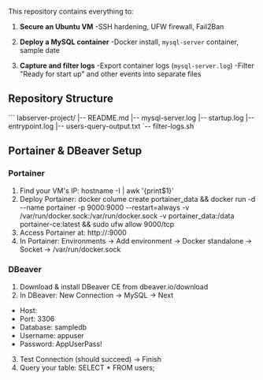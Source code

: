 This repository contains everything to:

1. **Secure an Ubuntu VM**
-SSH hardening, UFW firewall, Fail2Ban

2. **Deploy a MySQL container**
-Docker install, `mysql-server` container, sample date

3. **Capture and filter logs**
-Export container logs (`mysql-server.log`)
-Filter "Ready for start up" and other events into separate files

## Repository Structure

\`\`\`
labserver-project/
|-- README.md
|-- mysql-server.log
|-- startup.log
|-- entrypoint.log
|-- users-query-output.txt
`-- filter-logs.sh

## Portainer & DBeaver Setup

### Portainer
1. Find your VM's IP: hostname -I | awk '{print$1}'
2. Deploy Portainer: docker colume create portainer_data && docker run -d --name portainer -p 9000:9000 --restart=always -v /var/run/docker.sock:/var/run/docker.sock -v portainer_data:/data portainer-ce:latest && sudo ufw allow 9000/tcp
3. Access Portainer at: http://<VM-IP>:9000
4. In Portainer: Environments -> Add environment -> Docker standalone -> Socket -> /var/run/docker.sock

### DBeaver
1. Download & install DBeaver CE from dbeaver.io/download
2. In DBeaver: New Connection -> MySQL -> Next
- Host: <VM-IP>
- Port: 3306
- Database: sampledb
- Username: appuser
- Password: AppUserPass!
3. Test Connection (should succeed) -> Finish
4. Query your table: SELECT * FROM users;
